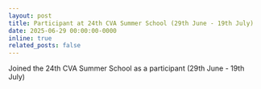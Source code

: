 ```yaml
---
layout: post
title: Participant at 24th CVA Summer School (29th June - 19th July)
date: 2025-06-29 00:00:00-0000
inline: true
related_posts: false
---
```


Joined the 24th CVA Summer School as a participant (29th June - 19th July)